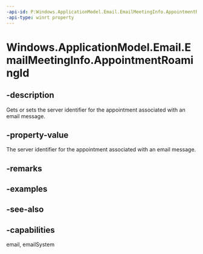```yaml
---
-api-id: P:Windows.ApplicationModel.Email.EmailMeetingInfo.AppointmentRoamingId
-api-type: winrt property
---
```


<!-- Property syntax
public string AppointmentRoamingId { get;  set; }
-->

# Windows.ApplicationModel.Email.EmailMeetingInfo.AppointmentRoamingId

## -description
Gets or sets the server identifier for the appointment associated with an email message.

## -property-value
The server identifier for the appointment associated with an email message.

## -remarks

## -examples

## -see-also

## -capabilities
email, emailSystem
